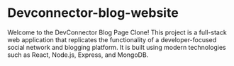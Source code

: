 # Devconnector-blog-website
 Welcome to the DevConnector Blog Page Clone! This project is a full-stack web application that replicates the functionality of a developer-focused social network and blogging platform. It is built using modern technologies such as React, Node.js, Express, and MongoDB.
